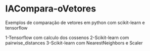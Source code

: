 # IACompara-oVetores
Exemplos de comparação de vetores em python com scikit-learn e tensorflow

1-Tensorflow com calculo dos cossenos
2-Scikit-learn com pairwise_distances
3-Scikit-learn com NearestNeighbors e Scaler
